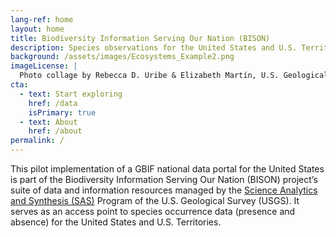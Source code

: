 ```yaml
---
lang-ref: home
layout: home
title: Biodiversity Information Serving Our Nation (BISON)
description: Species observations for the United States and U.S. Territories.
background: /assets/images/Ecosystems_Example2.png
imageLicense: |
  Photo collage by Rebecca D. Uribe & Elizabeth Martín, U.S. Geological Survey.
cta:
  - text: Start exploring
    href: /data
    isPrimary: true
  - text: About
    href: /about
permalink: /
---
```


This pilot implementation of a GBIF national data portal for the United States is part of the Biodiversity Information Serving Our Nation (BISON) project’s suite of data and information resources managed by the [Science Analytics and Synthesis (SAS)](https://www.usgs.gov/core-science-systems/science-analytics-and-synthesis) Program of the U.S. Geological Survey (USGS). It serves as an access point to species occurrence data (presence and absence) for the United States and U.S. Territories. 


